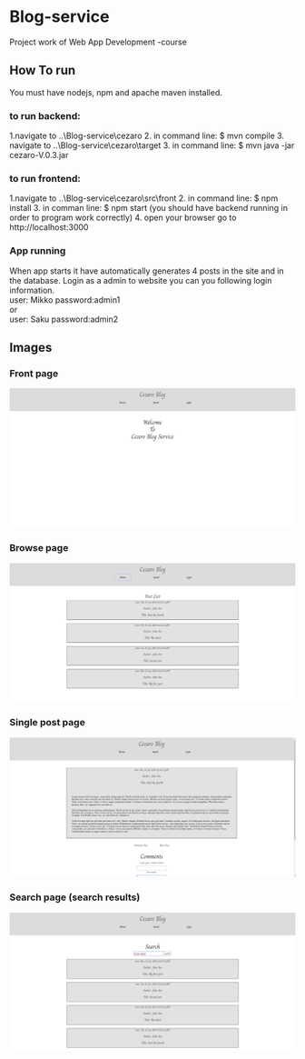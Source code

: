 # Blog-service
Project work of Web App Development -course

## How To run

You must have nodejs, npm and apache maven installed.

### to run backend:

1.navigate to ..\Blog-service\cezaro
2. in command line: $ mvn compile
3. navigate to ..\Blog-service\cezaro\target
3. in command line: $ mvn java -jar cezaro-V.0.3.jar

### to run frontend:

1.navigate to ..\Blog-service\cezaro\src\front
2. in command line: $ npm install
3. in comman line: $ npm start (you should have backend running in order to program work correctly)
4. open your browser go to http://localhost:3000


### App running
When app starts it have automatically generates 4 posts in the site and in the database.
Login as a admin to website you can you following login information. <br />
user: Mikko password:admin1 <br />
or <br />
user: Saku  password:admin2 <br />



## Images

### Front page
![alt text](https://github.com/Sakkendalen/Blog-service/blob/master/cezaro/33e49f0e6d5bd4b2ef875cf53d852156.png)

### Browse page
![alt text](https://github.com/Sakkendalen/Blog-service/blob/master/cezaro/9ca6e208b2c1e13de3c252722212b9ab.png)

### Single post page
![alt text](https://github.com/Sakkendalen/Blog-service/blob/master/cezaro/bcf7d52b1796e8157ca54f5968a7dc17.png)

### Search page (search results)
![alt text](https://github.com/Sakkendalen/Blog-service/blob/master/cezaro/664433ce82c12576ee97905d994de18a.png)

